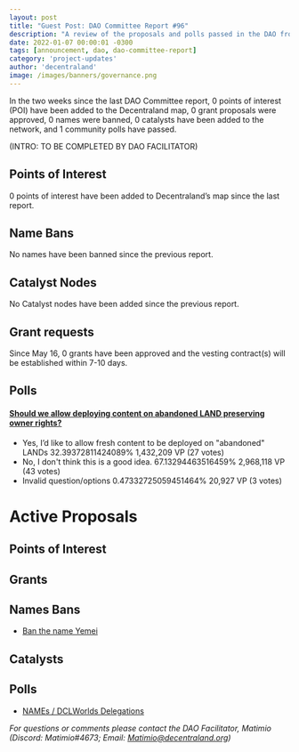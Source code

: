 ```yaml
---
layout: post
title: "Guest Post: DAO Committee Report #96"
description: "A review of the proposals and polls passed in the DAO from May 16 through May 31".
date: 2022-01-07 00:00:01 -0300
tags: [announcement, dao, dao-committee-report]
category: 'project-updates'
author: 'decentraland'
image: /images/banners/governance.png
---
```


In the two weeks since the last DAO Committee report, 0 points of interest (POI) have been added to the Decentraland map, 0 grant proposals were approved, 0 names were banned, 0 catalysts have been added to the network, and 1 community polls have passed.

(INTRO: TO BE COMPLETED BY DAO FACILITATOR)

## Points of Interest
0 points of interest have been added to Decentraland’s map since the last report.


## Name Bans

No names have been banned since the previous report.

## Catalyst Nodes
No Catalyst nodes have been added since the previous report.


## Grant requests
Since May 16, 0 grants have been approved and the vesting contract(s) will be established within 7-10 days.


## Polls

#### [Should we allow deploying content on abandoned LAND preserving owner rights?](https://governance.decentraland.org/proposal/?id=08a044de-648d-43f9-8cd5-df7ee5a35c17)

* Yes, I’d like to allow fresh content to be deployed on &#34;abandoned&#34; LANDs  32.39372811424089% 1,432,209 VP (27 votes)
* No, I don&#39;t think this is a good idea. 67.13294463516459% 2,968,118 VP (43 votes)
* Invalid question/options 0.47332725059451464% 20,927 VP (3 votes)



# Active Proposals

## Points of Interest


## Grants


## Names Bans

* [Ban the name Yemei](https://governance.decentraland.org/proposal/?id=0c09d218-da2d-49dc-83bd-14500e9ce999)

## Catalysts


## Polls

* [NAMEs / DCLWorlds Delegations](https://governance.decentraland.org/proposal/?id=f0d29024-3cb8-43a3-9569-c9919363ee01)

*For questions or comments please contact the DAO Facilitator, Matimio (Discord: Matimio#4673; Email: [Matimio@decentraland.org](mailto:Matimio@decentraland.org))*